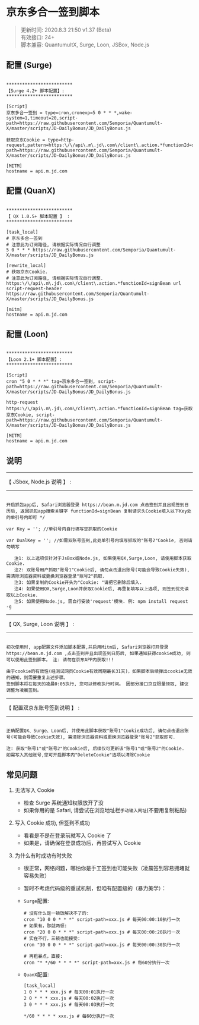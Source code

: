 # 京东多合一签到脚本

> 更新时间: 2020.8.3 21:50 v1.37 (Beta)  
> 有效接口: 24+  
> 脚本兼容: QuantumultX, Surge, Loon, JSBox, Node.js  

## 配置 (Surge)

```properties

*************************
【Surge 4.2+ 脚本配置】:
*************************

[Script]
京东多合一签到 = type=cron,cronexp=5 0 * * *,wake-system=1,timeout=20,script-path=https://raw.githubusercontent.com/Semporia/Quantumult-X/master/scripts/JD-DailyBonus/JD_DailyBonus.js

获取京东Cookie = type=http-request,pattern=https:\/\/api\.m\.jd\.com\/client\.action.*functionId=signBean,script-path=https://raw.githubusercontent.com/Semporia/Quantumult-X/master/scripts/JD-DailyBonus/JD_DailyBonus.js

[MITM]
hostname = api.m.jd.com

```

## 配置 (QuanX)

```properties

*************************
【 QX 1.0.5+ 脚本配置 】 :
*************************

[task_local]
# 京东多合一签到
# 注意此为订阅路径, 请根据实际情况自行调整
5 0 * * * https://raw.githubusercontent.com/Semporia/Quantumult-X/master/scripts/JD_DailyBonus.js

[rewrite_local]
# 获取京东Cookie. 
# 注意此为订阅路径, 请根据实际情况自行调整.
https:\/\/api\.m\.jd\.com\/client\.action.*functionId=signBean url script-request-header https://raw.githubusercontent.com/Semporia/Quantumult-X/master/scripts/JD_DailyBonus.js

[mitm]
hostname = api.m.jd.com

```

## 配置 (Loon)

```properties

*************************
【Loon 2.1+ 脚本配置】:
*************************

[Script]
cron "5 0 * * *" tag=京东多合一签到, script-path=https://raw.githubusercontent.com/Semporia/Quantumult-X/master/scripts/JD-DailyBonus/JD_DailyBonus.js

http-request https:\/\/api\.m\.jd\.com\/client\.action.*functionId=signBean tag=获取京东Cookie, script-path=https://raw.githubusercontent.com/Semporia/Quantumult-X/master/scripts/JD-DailyBonus/JD_DailyBonus.js

[MITM]
hostname = api.m.jd.com

```

## 说明


*************************
【 JSbox, Node.js 说明 】 :
*************************

```properties

开启抓包app后, Safari浏览器登录 https://bean.m.jd.com 点击签到并且出现签到日历后, 返回抓包app搜索关键字 functionId=signBean 复制请求头Cookie填入以下Key处的单引号内即可 */  
  
var Key = ''; //单引号内自行填写您抓取的Cookie  

var DualKey = ''; //如需双账号签到,此处单引号内填写抓取的"账号2"Cookie, 否则请勿填写  

   注1: 以上选项仅针对于JsBox或Node.js, 如果使用QX,Surge,Loon, 请使用脚本获取Cookie.  
   注2: 双账号用户抓取"账号1"Cookie后, 请勿点击退出账号(可能会导致Cookie失效), 需清除浏览器资料或更换浏览器登录"账号2"抓取.  
   注3: 如果复制的Cookie开头为"Cookie: "请把它删除后填入.  
   注4: 如果使用QX,Surge,Loon并获取Cookie后, 再重复填写以上选项, 则签到优先读取以上Cookie.  
   注5: 如果使用Node.js, 需自行安装'request'模块. 例: npm install request -g  

```

*************************
【 QX, Surge, Loon 说明 】 :
*************************

```properties

初次使用时, app配置文件添加脚本配置,并启用Mitm后, Safari浏览器打开登录 https://bean.m.jd.com ,点击签到并且出现签到日历后, 如果通知获得cookie成功, 则可以使用此签到脚本。 注: 请勿在京东APP内获取!!!

由于cookie的有效性(经测试网页Cookie有效周期最长31天)，如果脚本后续弹出cookie无效的通知，则需要重复上述步骤。 
签到脚本将在每天的凌晨0:05执行, 您可以修改执行时间。 因部分接口京豆限量领取, 建议调整为凌晨签到。

```

*************************
【 配置双京东账号签到说明 】 : 
*************************

```properties

正确配置QX、Surge、Loon后, 并使用此脚本获取"账号1"Cookie成功后, 请勿点击退出账号(可能会导致Cookie失效), 需清除浏览器资料或更换浏览器登录"账号2"获取即可.

注: 获取"账号1"或"账号2"的Cookie后, 后续仅可更新该"账号1"或"账号2"的Cookie.
如需写入其他账号,您可开启脚本内"DeleteCookie"选项以清除Cookie

```

## 常见问题

1. 无法写入 Cookie

   - 检查 Surge 系统通知权限放开了没
   - 如果你用的是 Safari, 请尝试在浏览地址栏`手动输入网址`(不要用复制粘贴)

2. 写入 Cookie 成功, 但签到不成功

   - 看看是不是在登录前就写入 Cookie 了
   - 如果是，请确保在登录成功后，再尝试写入 Cookie

3. 为什么有时成功有时失败

   - 很正常，网络问题，哪怕你是手工签到也可能失败（凌晨签到容易拥堵就容易失败）
   - 暂时不考虑代码级的重试机制，但咱有配置级的（暴力美学）：

   - `Surge`配置:

     ```properties
     # 没有什么是一顿饭解决不了的:
     cron "10 0 0 * * *" script-path=xxx.js # 每天00:00:10执行一次
     # 如果有，那就两顿:
     cron "20 0 0 * * *" script-path=xxx.js # 每天00:00:20执行一次
     # 实在不行，三顿也能接受:
     cron "30 0 0 * * *" script-path=xxx.js # 每天00:00:30执行一次

     # 再粗暴点，直接:
     cron "* */60 * * * *" script-path=xxx.js # 每60分执行一次
     ```

   - `QuanX`配置:

     ```properties
     [task_local]
     1 0 * * * xxx.js # 每天00:01执行一次
     2 0 * * * xxx.js # 每天00:02执行一次
     3 0 * * * xxx.js # 每天00:03执行一次

     */60 * * * * xxx.js # 每60分执行一次
     ```
